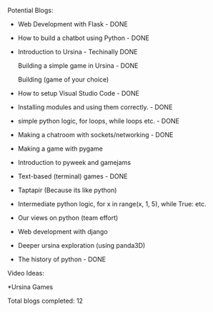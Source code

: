 Potential Blogs:
* Web Development with Flask - DONE

* How to build a chatbot using Python - DONE

* Introduction to Ursina - Techinally DONE

    Building a simple game in Ursina - DONE

    Building (game of your choice)

* How to setup Visual Studio Code - DONE

* Installing modules and using them correctly. - DONE

* simple python logic, for loops, while loops etc. - DONE

* Making a chatroom with sockets/networking - DONE

* Making a game with pygame

* Introduction to pyweek and gamejams

* Text-based (terminal) games - DONE

* Taptapir (Because its like python)

* Intermediate python logic, for x in range(x, 1, 5), while True: etc.

* Our views on python (team effort)

* Web development with django

* Deeper ursina exploration (using panda3D)

* The history of python - DONE

Video Ideas:

*Ursina Games



Total blogs completed: 12